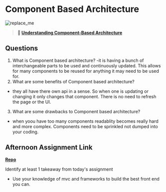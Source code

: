 # Component Based Architecture

![replace_me](https://codeworks.blob.core.windows.net/public/assets/img/illustrations/placeholder.svg)

> **📖 [Understanding Component-Based Architecture](https://codeworksacademy.com/fs-student-guide/resources/wk6/01-Component-Based-Architecture)**

## Questions

1. What is Component based architecture?
-it is having a bunch of interchangeable parts to be used and continuously updated. This allows for many components to be reused for anything it may need to be used for.
2. What are some benefits of Component based architecture?
- they all have there own api in a sense. So when one is updating or changing it only changes that component. There is no need to refresh the page or the UI.
3. What are some drawbacks to Component based architecture?
- when yoou have too many components readablity becomes really hard and more complex. Components need to be sprinkled not dumped into your coding.
## Afternoon Assignment Link

**[Repo](https://github.com/laxmeyers/vue-playground)**

Identify at least 1 takeaway from today's assignment
- Use your knowledge of mvc and frameworks to build the best front end you can.